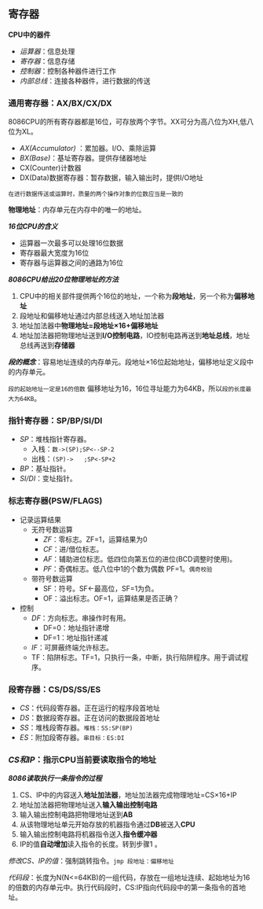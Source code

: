 ## 寄存器

**CPU中的器件**

* *运算器*：信息处理
* *寄存器*：信息存储
* *控制器*：控制各种器件进行工作
* *内部总线*：连接各种器件，进行数据的传送

### 通用寄存器：AX/BX/CX/DX

8086CPU的所有寄存器都是16位，可存放两个字节。XX可分为高八位为XH,低八位为XL。

* *AX(Accumulator)* ：累加器。I/O、乘除运算
* *BX(Base)*：基址寄存器。提供存储器地址
* CX(Counter)计数器
* DX(Data)数据寄存器：暂存数据，输入输出时，提供I/O地址

`在进行数据传送或运算时，质量的两个操作对象的位数应当是一致的`

**物理地址**：内存单元在内存中的唯一的地址。

***16位CPU的含义***

* 运算器一次最多可以处理16位数据
* 寄存器最大宽度为16位
* 寄存器与运算器之间的通路为16位

***8086CPU给出20位物理地址的方法***

1. CPU中的相关部件提供两个16位的地址，一个称为**段地址**，另一个称为**偏移地址**
2. 段地址和偏移地址通过内部总线送入地址加法器
3. 地址加法器中**物理地址=段地址×16+偏移地址**
4. 地址加法器把物理地址送到**I/O控制电路**，IO控制电路再送到**地址总线**，地址总线再送到**存储器**

***段的概念***：容易地址连续的内存单元。段地址×16位起始地址，偏移地址定义段中的内存单元。

`段的起始地址一定是16的倍数` 偏移地址为16，16位寻址能力为64KB，所以`段的长度最大为64KB`。

### 指针寄存器：SP/BP/SI/DI

* *SP*：堆栈指针寄存器。
  * 入栈：`数->(SP);SP<--SP-2`
  * 出栈：`(SP)->   ;SP<-SP+2`
* *BP*：基址指针。
* *SI/DI*：变址指针。

### 标志寄存器(PSW/FLAGS)

* 记录运算结果
  * 无符号数运算
    * *ZF*：零标志。ZF=1，运算结果为0
    * *CF*：进/借位标志。
    * *AF*：辅助进位标志。低四位向第五位的进位(BCD调整时使用)。
    * *PF*：奇偶标志。低八位中1的个数为偶数 PF=1。`偶奇校验`
  * 带符号数运算
    * SF：符号。SF<-最高位，SF=1为负。
    * OF：溢出标志。OF=1，运算结果是否正确？
* 控制
  * *DF*：方向标志。串操作时有用。
    * DF=0：地址指针递增
    * DF=1：地址指针递减
  * *IF*：可屏蔽终端允许标志。
  * TF：陷阱标志。TF=1，只执行一条，中断，执行陷阱程序。用于调试程序。

### 段寄存器：CS/DS/SS/ES

* *CS*：代码段寄存器。正在运行的程序段首地址
* *DS*：数据段寄存器。正在访问的数据段首地址
* *SS*：堆栈段寄存器。`堆栈：SS:SP(BP)`
* *ES*：附加段寄存器。`串目标：ES:DI`

### ***CS和IP***：指示CPU当前要读取指令的地址

***8086读取执行一条指令的过程***

1. CS、IP中的内容送入**地址加法器**，地址加法器完成物理地址=CS×16+IP
2. 地址加法器把物理地址送入**输入输出控制电路**
3. 输入输出控制电路把物理地址送到**AB**
4. 从该物理地址单元开始存放的机器指令通过**DB**被送入**CPU**
5. 输入输出控制电路将机器指令送入**指令缓冲器**
6. IP的值**自动增加**读入指令的长度。转到步骤1 。

*修改CS、IP的值*：强制跳转指令。`jmp 段地址：偏移地址`

*代码段*：长度为N(N<=64KB)的一组代码，存放在一组地址连续、起始地址为16的倍数的内存单元中。执行代码段时，CS:IP指向代码段中的第一条指令的首地址。